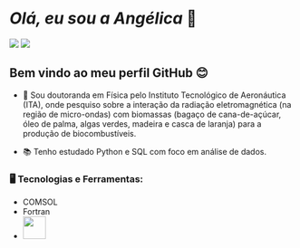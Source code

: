 # *Olá, eu sou a Angélica* 👋 


<div>      
<a href = "mailto:angelicazanezefia@gmail.com"><img src="https://img.shields.io/badge/Gmail-D14836?style=for-the-badge&logo=gmail&logoColor=white" target="_blank"></a>
<a href="https://www.linkedin.com/in/angélica-zaneze-fia" target="_blank"><img src="https://img.shields.io/badge/-LinkedIn-%230077B5?style=for-the-badge&logo=linkedin&logoColor=white" target="_blank"></a>  
</div>


## Bem vindo ao meu perfil GitHub :blush:

- 🔭 Sou doutoranda em Física pelo Instituto Tecnológico de Aeronáutica (ITA), onde pesquiso sobre a interação da radiação eletromagnética (na região de micro-ondas) com biomassas (bagaço de cana-de-açúcar, óleo de palma, algas verdes, madeira e casca de laranja) para a produção de biocombustíveis.

- 📚 Tenho estudado Python e SQL com foco em análise de dados.
          
          
       
### 🖥️ Tecnologias e Ferramentas: 
- COMSOL
- Fortran 
- <img src="https://cdn.jsdelivr.net/gh/devicons/devicon/icons/julia/julia-original-wordmark.svg" width="40" height="40"/>
          
